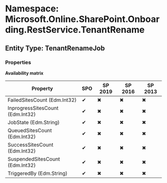 # Namespace: Microsoft.Online.SharePoint.Onboarding.RestService.TenantRename
## Entity Type: TenantRenameJob

### Properties

**Availability matrix**

Property | SPO | SP 2019 | SP 2016 | SP 2013
----------|-----|---------|---------|--------
FailedSitesCount (Edm.Int32) | ✔ | ✖ | ✖ | ✖
InprogressSitesCount (Edm.Int32) | ✔ | ✖ | ✖ | ✖
JobState (Edm.String) | ✔ | ✖ | ✖ | ✖
QueuedSitesCount (Edm.Int32) | ✔ | ✖ | ✖ | ✖
SuccessSitesCount (Edm.Int32) | ✔ | ✖ | ✖ | ✖
SuspendedSitesCount (Edm.Int32) | ✔ | ✖ | ✖ | ✖
TriggeredBy (Edm.String) | ✔ | ✖ | ✖ | ✖

